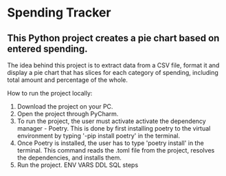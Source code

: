 # Spending Tracker

## This Python project creates a pie chart based on entered spending.

The idea behind this project is to extract data from a CSV file, format it and display a pie chart 
that has slices for each category of spending, including total amount and percentage of the whole. 


How to run the project locally:
1. Download the project on your PC.
2. Open the project through PyCharm.
3. To run the project, the user must activate activate the dependency manager - Poetry. This is done by first installing poetry to the virtual environment by typing '-pip install poetry' in the terminal.
4. Once Poetry is installed, the user has to type 'poetry install' in the terminal. This command reads the .toml file from the project, resolves the dependencies, and installs them.
5. Run the project.
ENV VARS
DDL SQL steps
